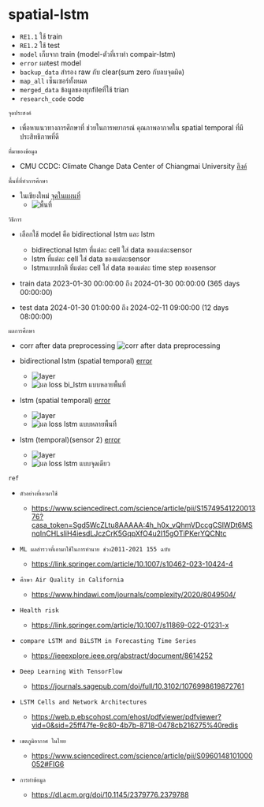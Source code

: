 # spatial-lstm
- `RE1.1`             ใช้ train
- `RE1.2`             ใช้ test
- `model`             เก็บจาก train (model-ตัวที่เราทำ compair-lstm)
- `error`             ผลtest model
- `backup_data`       สำรอง raw กับ clear(sum zero กับลบจุดผิด)
- `map_all`           เซ็นเซอร์ทั้งหมด
- `merged_data`       ข้อมูลของทุกfileที่ใช้ trian
- `research_code`     code

`จุดประสงค์`
  - เพื่อหาแนวทางการศึกษาที่ ช่วยในการพยากรณ์ คุณภาพอากาศใน spatial temporal ที่มีประสิทธิภาพที่ดี

`ที่มาของข้อมูล`
  - CMU CCDC: Climate Change Data Center of Chiangmai University [ลิงค์](https://www.cmuccdc.org/download/)

`พื้นที่ที่ทำการศึกษา`
  - ในเชียงใหม่ [จุดในแผนที่](map_sensor.html)
    - ![พื้นที่](fig/area.png) 

`วิธีการ`
  - เลือกใช้ model คือ bidirectional lstm และ lstm 
    - bidirectional lstm ที่แต่ละ cell ใส่ data ของแต่ละsensor 
    - lstm ที่แต่ละ cell ใส่ data ของแต่ละsensor
    - lstmแบบปกติ ที่แต่ละ cell ใส่ data ของแต่ละ time step ของsensor

  - train data 2023-01-30 00:00:00 ถึง 2024-01-30 00:00:00 (365 days 00:00:00)
  - test data 2024-01-30 01:00:00 ถึง 2024-02-11 09:00:00 (12 days 08:00:00)

`ผลการศึกษา`
  - corr after data preprocessing
    ![corr after data preprocessing](fig/correlation.png)

  - bidirectional lstm (spatial temporal) [error](error/error_metrics_1.txt)
    - ![layer](fig/layer1.png)
    - ![ผล loss bi_lstm แบบหลายพื้นที่](fig/1.png)

  - lstm (spatial temporal) [error](error/error_metrics_1point.txt)
    - ![layer](fig/layer2.png)
    - ![ผล loss lstm แบบหลายพื้นที่](fig/2.png)

  - lstm (temporal)(sensor 2) [error](error/error_metrics_2.txt)
    - ![layer](fig/layer3.png)   
    - ![ผล loss lstm แบบจุดเดียว](fig/3.png)
    
`ref`
  - `ตัวอย่างที่เอามาใช้`
    - https://www.sciencedirect.com/science/article/pii/S1574954122001376?casa_token=Sgd5WcZLtu8AAAAA:4h_h0x_vQhmVDccgCSlWDt6MSnqInCHLsliH4iesdLJczCrK5GqpXfO4u2I15gOTiPKerYQCNtc

  - `ML ผลสำรวจที่เอามาใช้ในการทำนาย ช่วง2011-2021 155 ฉบับ`
    - https://link.springer.com/article/10.1007/s10462-023-10424-4

  - `ศึกษา Air Quality in California`
    - https://www.hindawi.com/journals/complexity/2020/8049504/

  - `Health risk`
    - https://link.springer.com/article/10.1007/s11869-022-01231-x

  - `compare LSTM and BiLSTM in Forecasting Time Series`
    - https://ieeexplore.ieee.org/abstract/document/8614252

  - `Deep Learning With TensorFlow`
    - https://journals.sagepub.com/doi/full/10.3102/1076998619872761

  - `LSTM Cells and Network Architectures `
    - https://web.p.ebscohost.com/ehost/pdfviewer/pdfviewer?vid=0&sid=25ff47fe-9c80-4b7b-8718-0478cb216275%40redis
   
  - `เขตภูมิอากาศ ในไทย`
    - https://www.sciencedirect.com/science/article/pii/S0960148101000052#FIG6

  - `การทำข้อมูล`
    - https://dl.acm.org/doi/10.1145/2379776.2379788
